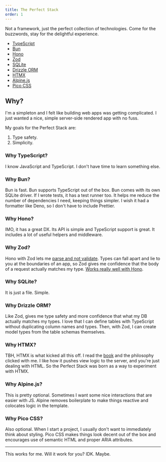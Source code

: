 ```yaml
---
title: The Perfect Stack
order: 1
---
```


Not a framework, just the perfect collection of technologies. Come for the buzzwords, stay for the delightful experience.

- [TypeScript](https://www.typescriptlang.org)
- [Bun](https://bun.sh)
- [Hono](https://hono.dev)
- [Zod](https://zod.dev)
- [SQLite](https://bun.sh/docs/api/sqlite)
- [Drizzle ORM](https://orm.drizzle.team)
- [HTMX](https://htmx.org)
- [Alpine.js](https://alpinejs.dev)
- [Pico CSS](https://picocss.com)

## Why?

I'm a simpleton and I felt like building web apps was getting complicated. I just wanted a nice, simple server-side rendered app with no fuss.

My goals for the Perfect Stack are:

1. Type safety.
2. Simplicity.

### Why TypeScript?

I know JavaScript and TypeScript. I don't have time to learn something else.

### Why Bun?

Bun is fast. Bun supports TypeScript out of the box. Bun comes with its own SQLite driver. If I wrote tests, it has a test runner too. It helps me reduce the number of dependencies I need, keeping things simpler. I wish it had a formatter like Deno, so I don't have to include Prettier.

### Why Hono?

IMO, it has a great DX. Its API is simple and TypeScript support is great. It includes a lot of useful helpers and middleware.

### Why Zod?

Hono with Zod lets me [parse and not validate](https://lexi-lambda.github.io/blog/2019/11/05/parse-don-t-validate/). Types can fall apart and lie to you at the boundaries of an app, so Zod gives me confidence that the body of a request actually matches my type. [Works really well with Hono](https://hono.dev/docs/guides/validation#zod-validator-middleware).

### Why SQLite?

It is just a file. Simple.

### Why Drizzle ORM?

Like Zod, gives me type safety and more confidence that what my DB actually matches my types. I love that I can define tables with TypeScript without duplicating column names and types. Then, with Zod, I can create model types from the table schemas themselves.

### Why HTMX?

TBH, HTMX is what kicked all this off. I read the [book](https://hypermedia.systems/book/contents/) and the philosophy clicked with me. I like how it pushes view logic to the server, and you're just dealing with HTML. So the Perfect Stack was born as a way to experiment with HTMX.

### Why Alpine.js?

This is pretty optional. Sometimes I want some nice interactions that are easier with JS. Alpine removes boilerplate to make things reactive and colocates logic in the template.

### Why Pico CSS?

Also optional. When I start a project, I usually don't want to immediately think about styling. Pico CSS makes things look decent out of the box and encourages use of semantic HTML and proper ARIA attributes.

---

This works for me. Will it work for you? IDK. Maybe. 